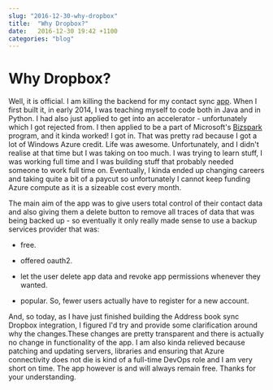 ```yaml
---
slug: "2016-12-30-why-dropbox"
title:  "Why Dropbox?"
date:   2016-12-30 19:42 +1100
categories: "blog"
---
```


# Why Dropbox?

Well, it is official. I am killing the backend for my contact sync [app](https://play.google.com/store/apps/details?id=com.noni.embryio&hl=en). When I first built it, in early 2014, I was teaching myself to code both in Java and in Python.
I had also just applied to get into an accelerator - unfortunately which I got rejected from. I then applied to be a part of Microsoft's [Bizspark](https://bizspark.com) program, and it kinda worked! I got in.
That was pretty rad because I got a lot of Windows Azure credit. Life was awesome. Unfortunately, and I didn't realise at that time but I was taking on too much. I was trying to learn stuff,
I was working full time and I was building stuff that probably needed someone to work full time on. Eventually, I kinda ended up changing careers and taking quite a bit of a paycut so unfortunately I cannot keep funding Azure compute as it is a sizeable cost every month.

The main aim of the app was to give users total control of their contact data and also giving them a delete button to remove all traces of data that was being backed up - so eventually it only really
made sense to use a backup services provider that was:

- free.

- offered oauth2.

- let the user delete app data and revoke app permissions whenever they wanted.

- popular. So, fewer users actually have to register for a new account.

And, so today, as I have just finished building the Address book sync Dropbox integration, I figured I'd try and provide some clarification around why the changes.These changes are pretty transparent and there is actually no change in functionality of the app.
I am also kinda relieved because patching and updating servers, libraries and ensuring that Azure connectivity does not die is kind of a full-time DevOps role and I
am very short on time. The app however is and will always remain free. Thanks for your understanding.